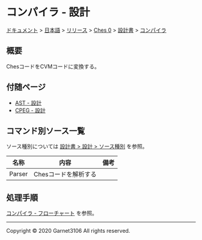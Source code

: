 # コンパイラ - 設計

[ドキュメント](../../../../../index.md) > [日本語](../../../../index.md) > [リリース](../../../index.md) > [Ches 0](../../index.md) > [設計書](../index.md) > [コンパイラ](./index.md)

## 概要

ChesコードをCVMコードに変換する。

## 付随ページ

- [AST - 設計](./ast/index.md)
- [CPEG - 設計](./cpeg/index.md)

## コマンド別ソース一覧

ソース種別については [設計書 > 設計 > ソース種別](../index.md) を参照。

|名称|内容|備考|
|:-:|:-:|:-:|
|Parser|Chesコードを解析する||

## 処理手順

[コンパイラ - フローチャート](design.drawio) を参照。

---

Copyright © 2020 Garnet3106 All rights reserved.
